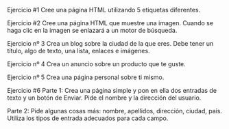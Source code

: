 Ejercicio #1
Cree una página HTML utilizando 5 etiquetas diferentes.

Ejercicio #2
Cree una página HTML que muestre una imagen. Cuando se haga clic en la imagen se enlazará a un motor de búsqueda.

Ejercicio nº 3
Crea un blog sobre la ciudad de la que eres. Debe tener un título, algo de texto, una lista, enlaces e imágenes.

Ejercicio nº 4
Crea un anuncio sobre un producto que te guste.

Ejercicio nº 5
Crea una página personal sobre ti mismo.

Ejercicio #6
Parte 1: Crea una página simple y pon en ella dos entradas de texto y un botón de Enviar. Pide el nombre y la dirección del usuario.

Parte 2: Pide algunas cosas más: nombre, apellidos, dirección, ciudad, país. Utiliza los tipos de entrada adecuados para cada campo.
